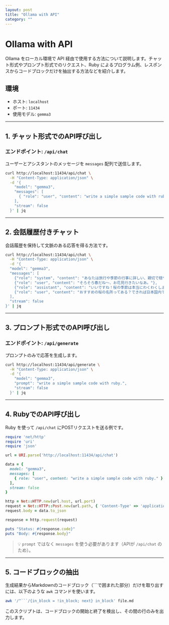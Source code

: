```yaml
---
layout: post
title: "Ollama with API"
category: ""
---
```


# Ollama with API

Ollama をローカル環境で API 経由で使用する方法について説明します。チャット形式やプロンプト形式でのリクエスト、Ruby によるプログラム例、レスポンスからコードブロックだけを抽出する方法などを紹介します。

## 環境

- ホスト: `localhost`
- ポート: `11434`
- 使用モデル: `gemma3`

---

## 1. チャット形式でのAPI呼び出し

### エンドポイント: `/api/chat`

ユーザーとアシスタントのメッセージを `messages` 配列で送信します。

```sh
curl http://localhost:11434/api/chat \
  -H "Content-Type: application/json" \
  -d '{
    "model": "gemma3",
    "messages": [
      { "role": "user", "content": "write a simple sample code with ruby." }
    ],
    "stream": false
  }' | jq
````

---

## 2. 会話履歴付きチャット

会話履歴を保持して文脈のある応答を得る方法です。

```sh
curl http://localhost:11434/api/chat \
  -H "Content-Type: application/json" \
  -d '{
  "model": "gemma3",
  "messages": [
    {"role": "system", "content": "あなたは旅行や季節の行事に詳しい、親切で穏やかなアシスタントです。"},
    {"role": "user", "content": "そろそろ春だね〜、お花見行きたいなあ。"},
    {"role": "assistant", "content": "いいですね！桜の季節は本当にわくわくしますよね。"},
    {"role": "user", "content": "おすすめの桜の名所ってある？できれば日本国内で！"}
  ],
  "stream": false
}' | jq
```

---

## 3. プロンプト形式でのAPI呼び出し

### エンドポイント: `/api/generate`

プロンプトのみで応答を生成します。

```sh
curl http://localhost:11434/api/generate \
  -H "Content-Type: application/json" \
  -d '{
    "model": "gemma3",
    "prompt": "write a simple sample code with ruby.",
    "stream": false
  }' | jq
```

---

## 4. RubyでのAPI呼び出し

Ruby を使って `/api/chat` にPOSTリクエストを送る例です。

```ruby
require 'net/http'
require 'uri'
require 'json'

url = URI.parse('http://localhost:11434/api/chat')

data = {
  model: "gemma3",
  messages: [
    { role: "user", content: "write a simple sample code with ruby." }
  ],
  stream: false
}

http = Net::HTTP.new(url.host, url.port)
request = Net::HTTP::Post.new(url.path, { 'Content-Type' => 'application/json' })
request.body = data.to_json

response = http.request(request)

puts "Status: #{response.code}"
puts "Body: #{response.body}"
```

> 💡 `prompt` ではなく `messages` を使う必要があります（APIが `/api/chat` のため）。

---

## 5. コードブロックの抽出

生成結果からMarkdownのコードブロック（\`\`\`で囲まれた部分）だけを取り出すには、以下のような `awk` コマンドを使います。

````sh
awk '/^```/{in_block = !in_block; next} in_block' file.md
````

このスクリプトは、コードブロックの開始と終了を検出し、その間の行のみを出力します。
